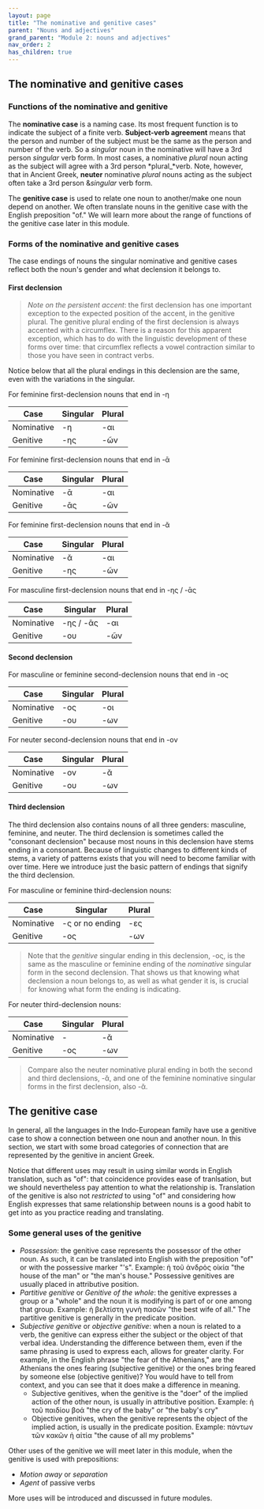 ```yaml
---
layout: page
title: "The nominative and genitive cases"
parent: "Nouns and adjectives"
grand_parent: "Module 2: nouns and adjectives"
nav_order: 2
has_children: true
---
```




## The nominative and genitive cases  


### Functions of the nominative and genitive

The **nominative case** is a naming case. Its most frequent function is to indicate the subject of a finite verb. **Subject-verb agreement** means that the person and number of the subject must be the same as the person and number of the verb. So a *singular* noun in the nominative will have a 3rd person *singular* verb form. In most cases, a nominative *plural* noun acting as the subject will  agree with a 3rd person *plural_*verb. Note, however, that in Ancient Greek, **neuter** nominative *plural* nouns acting as the subject often take a 3rd person &*singular* verb form.

The **genitive case** is used to relate one noun to another/make one noun depend on another. We often translate nouns in the genitive case with the English preposition "of." We will learn more about the range of functions of the genitive case later in this module.

### Forms of the nominative and genitive cases 

The case endings of nouns the singular nominative and genitive cases reflect both the noun's gender and what declension it belongs to.

#### First declension

> *Note on the persistent accent*: the first declension has one important exception to the expected position of the accent, in the genitive plural. The genitive plural ending of the first declension is always accented with a circumflex. There is a reason for this apparent exception, which has to do with the linguistic development of these forms over time: that circumflex reflects a vowel contraction similar to those you have seen in contract verbs.

Notice below that all the plural endings in this declension are the same, even with the variations in the singular.

For feminine first-declension nouns that end in -η

| Case | Singular | Plural |
| --- |----------- | ----------- |
| Nominative | -η | -αι |
| Genitive | -ης | -ῶν |

For feminine first-declension nouns that end in -ᾱ

| Case | Singular | Plural |
| --- |----------- | ----------- |
| Nominative | -ᾱ | -αι |
| Genitive | -ᾱς | -ῶν |

For feminine first-declension nouns that end in -ᾰ

| Case | Singular | Plural |
| --- |----------- | ----------- |
| Nominative | -ᾰ | -αι |
| Genitive | -ης | -ῶν |

For masculine first-declension nouns that end in -ης / -ᾱς

| Case | Singular | Plural |
| --- |----------- | ----------- |
| Nominative | -ης / -ᾱς | -αι |
| Genitive | -ου | -ῶν |


#### Second declension

For masculine or feminine second-declension nouns that end in -ος

| Case | Singular | Plural |
| --- |----------- | ----------- |
| Nominative | -ος | -οι |
| Genitive | -ου | -ων |

For neuter second-declension nouns that end in -ον

| Case | Singular | Plural |
| --- |----------- | ----------- |
| Nominative | -ον | -ᾰ |
| Genitive | -ου | -ων |


#### Third declension

The third declension also contains nouns of all three genders: masculine, feminine, and neuter. The third declension is sometimes called the "consonant declension" because most nouns in this declension have stems ending in a consonant. Because of linguistic changes to different kinds of stems, a variety of patterns exists that you will need to become familiar with over time. Here we introduce just the basic pattern of endings that signify the third declension.

For masculine or feminine third-declension nouns:

| Case | Singular | Plural |
| --- |----------- | ----------- |
| Nominative | -ς or no ending | -ες  |
| Genitive | -ος  | -ων |

> Note that the *genitive* singular ending in this declension, -ος, is the same as the masculine or feminine ending of the *nominative* singular form in the second declension. That shows us that knowing what declension a noun belongs to, as well as what gender it is, is crucial for knowing what form the ending is indicating. 

For neuter third-declension nouns:

| Case | Singular | Plural |
| --- |----------- | ----------- |
| Nominative | - | -ᾰ |
| Genitive | -ος | -ων |

> Compare also the neuter nominative plural ending in both the second and third declensions, -ᾰ, and one of the feminine nominative singular forms in the first declension, also -ᾰ.



## The genitive case

In general, all the languages in the Indo-European family have use a genitive case to show a connection between one noun and another noun.  In this section, we start with some broad categories of connection that are represented by the genitive in ancient Greek. 

Notice that different uses may result in using similar words in English translation, such as "of": that coincidence provides ease of tranlsation, but we should nevertheless pay attention to what the relationship is. Translation of the genitive is also not *restricted* to using "of" and considering how English expresses that same relationship between nouns is a good habit to get into as you practice reading and translating.

### Some general uses of the genitive

- *Possession*: the genitive case represents the possessor of the other noun. As such, it can be translated into English with the preposition "of" or with the possessive marker "'s". Example: ἡ τοῦ ἀνδρὸς οἰκία "the house of the man" or "the man's house." Possessive genitives are usually placed in attributive position. 
- *Partitive genitive* or *Genitive of the whole*: the genitive expresses a group or a "whole" and the noun it is modifying is part of or one among that group. Example: ἡ βελτίστη γυνὴ πασῶν "the best wife of all." The partitive genitive is generally in the predicate position.
- *Subjective genitive* or *objective genitive*: when a noun is related to a verb, the genitive can express either the subject or the object of that verbal idea. Understanding the difference between them, even if the same phrasing is used to express each, allows for greater clarity. For example, in the English phrase "the fear of the Athenians," are the Athenians the ones fearing (subjective genitive) or the ones bring feared by someone else (objective genitive)? You would have to tell from context, and you can see that it does make a difference in meaning.
  - Subjective genitives, when the genitive is the "doer" of the implied action of the other noun, is usually in attributive position. Example: ἡ τοῦ παιδίου βοά "the cry of the baby" or "the baby's cry"
  - Objective genitives, when the genitive represents the object of the implied action, is usually in the predicate position. Example: πάντων τῶν κακῶν ἡ αἰτία "the cause of all my problems"

Other uses of the genitive we will meet later in this module, when the genitive is used with prepositions:
- *Motion away* or *separation*
- *Agent* of passive verbs

More uses will be introduced and discussed in future modules.

